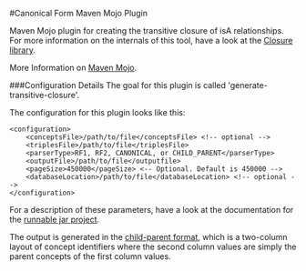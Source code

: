 #Canonical Form Maven Mojo Plugin

Maven Mojo plugin for creating the transitive closure of isA relationships. For more information on the internals of this tool, have a look at the [Closure library](/lib/closure).

More Information on [Maven Mojo](http://maven.apache.org/developers/mojo-api-specification.html).

###Configuration Details
The goal for this plugin is called 'generate-transitive-closure'.

The configuration for this plugin looks like this:

    <configuration>
        <conceptsFile>/path/to/file</conceptsFile> <!-- optional -->
        <triplesFile>/path/to/file</triplesFile>
        <parserType>RF1, RF2, CANONICAL, or CHILD_PARENT</parserType>
        <outputFile>/path/to/file</outputfile>
        <pageSize>450000</pageSize> <-- Optional. Default is 450000 -->
        <databaseLocation>/path/to/file</databaseLocation> <!-- optional -->
    </configuration>

For a description of these parameters, have a look at the documentation for the [runnable jar project](/client/closure-main). 

The output is generated in the [child-parent format](/lib/importexport), which is a two-column layout of concept identifiers where the second column values are simply the parent concepts of the first column values. 
